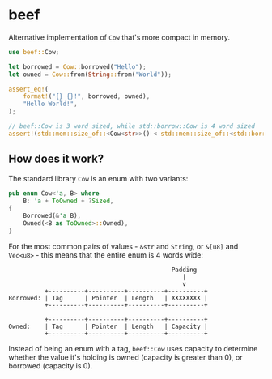 # beef

Alternative implementation of `Cow` that's more compact in memory.

```rust
use beef::Cow;

let borrowed = Cow::borrowed("Hello");
let owned = Cow::from(String::from("World"));

assert_eq!(
    format!("{} {}!", borrowed, owned),
    "Hello World!",
);

// beef::Cow is 3 word sized, while std::borrow::Cow is 4 word sized
assert!(std::mem::size_of::<Cow<str>>() < std::mem::size_of::<std::borrow::Cow<str>>());
```

## How does it work?

The standard library `Cow` is an enum with two variants:

```rust
pub enum Cow<'a, B> where
    B: 'a + ToOwned + ?Sized,
{
    Borrowed(&'a B),
    Owned(<B as ToOwned>::Owned),
}
```

For the most common pairs of values - `&str` and `String`, or `&[u8]` and `Vec<u8>` - this
means that the entire enum is 4 words wide:

```text
	 									     Padding
											    |
												v
	      +----------+----------+----------+----------+
Borrowed: | Tag      | Pointer  | Length   | XXXXXXXX |
	      +----------+----------+----------+----------+

		  +----------+----------+----------+----------+
Owned:    | Tag      | Pointer  | Length   | Capacity |
		  +----------+----------+----------+----------+
```

Instead of being an enum with a tag, `beef::Cow` uses capacity to determine whether the
value it's holding is owned (capacity is greater than 0), or borrowed (capacity is 0).